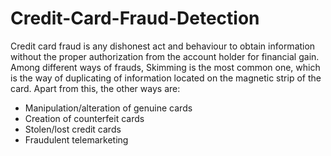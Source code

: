 # Credit-Card-Fraud-Detection

Credit card fraud is any dishonest act and behaviour to obtain information without the proper
authorization from the account holder for financial gain. Among different ways of frauds, Skimming is
the most common one, which is the way of duplicating of information located on the magnetic strip
of the card. Apart from this, the other ways are:

- Manipulation/alteration of genuine cards
- Creation of counterfeit cards
- Stolen/lost credit cards
- Fraudulent telemarketing
